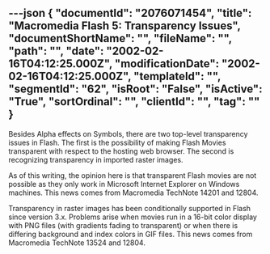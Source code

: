 ---json
{
  "documentId": "2076071454",
  "title": "Macromedia Flash 5: Transparency Issues",
  "documentShortName": "",
  "fileName": "",
  "path": "",
  "date": "2002-02-16T04:12:25.000Z",
  "modificationDate": "2002-02-16T04:12:25.000Z",
  "templateId": "",
  "segmentId": "62",
  "isRoot": "False",
  "isActive": "True",
  "sortOrdinal": "",
  "clientId": "",
  "tag": ""
}
---

Besides Alpha effects on Symbols, there are two top-level transparency issues in Flash. The first is the possibility of making Flash Movies transparent with respect to the hosting web browser. The second is recognizing transparency in imported raster images.

As of this writing, the opinion here is that transparent Flash movies are not possible as they only work in Microsoft Internet Explorer on Windows machines. This news comes from Macromedia TechNote 14201 and 12804.

Transparency in raster images has been conditionally supported in Flash since version 3.x. Problems arise when movies run in a 16-bit color display with PNG files (with gradients fading to transparent) or when there is differing background and index colors in GIF files. This news comes from Macromedia TechNote 13524 and 12804.
